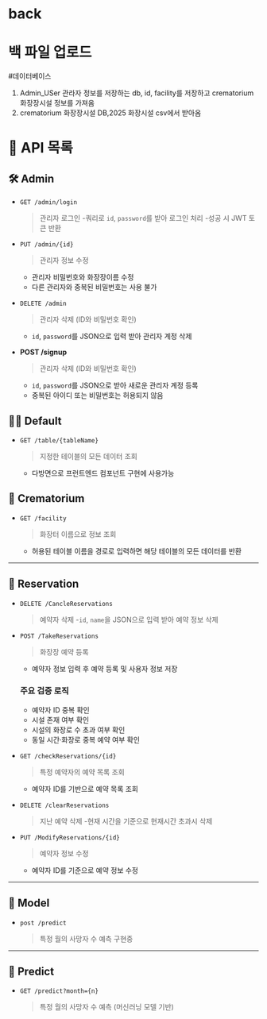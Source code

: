 # back
백 파일 업로드
====================
#데이터베이스
1. Admin_USer
   관라자 정보를 저장하는 db, id, facility를 저장하고 crematorium 화장장시설 정보를 가져옴
2. crematorium
   화장장시설 DB,2025 화장시설 csv에서 받아옴



# 📘 API 목록

## 🛠️ Admin

- `GET /admin/login`  
  > 관리자 로그인
  -쿼리로 `id`, `password`를 받아 로그인 처리
  -성공 시 JWT 토큰 반환

- `PUT /admin/{id}`  
  > 관리자 정보 수정
  - 관리자 비밀번호와 화장장이름 수정
  - 다른 관리자와 중복된 비밀번호는 사용 불가

- `DELETE /admin`
  > 관리자 삭제 (ID와 비밀번호 확인)
  - `id`, `password`를 JSON으로 입력 받아 관리자 계정 삭제
 
- **POST /signup**
  > 관리자 삭제 (ID와 비밀번호 확인)      
    - `id`, `password`를 JSON으로 받아 새로운 관리자 계정 등록
    - 중복된 아이디 또는 비밀번호는 허용되지 않음

## 🧍‍♂️ Default

- `GET /table/{tableName}`  
  > 지정한 테이블의 모든 데이터 조회
  - 다방면으로 프런트엔드 컴포넌트 구현에 사용가능


## 🏢 Crematorium

- `GET /facility`  
  > 화장터 이름으로 정보 조회
  - 허용된 테이블 이름을 경로로 입력하면 해당 테이블의 모든 데이터를 반환

---

## 📅 Reservation

- `DELETE /CancleReservations`  
  > 예약자 삭제
  -`id`, `name`을 JSON으로 입력 받아 예약 정보 삭제

- `POST /TakeReservations`  
  > 화장장 예약 등록
  - 예약자 정보 입력 후 예약 등록 및 사용자 정보 저장

  ### 주요 검증 로직
  - 예약자 ID 중복 확인
  - 시설 존재 여부 확인
  - 시설의 화장로 수 초과 여부 확인
  - 동일 시간·화장로 중복 예약 여부 확인

- `GET /checkReservations/{id}`  
  > 특정 예약자의 예약 목록 조회
  - 예약자 ID를 기반으로 예약 목록 조회

- `DELETE /clearReservations`  
  > 지난 예약 삭제
  -현재 시간을 기준으로 현재시간 초과시 삭제

- `PUT /ModifyReservations/{id}`  
  > 예약자 정보 수정
  - 예약자 ID를 기준으로 예약 정보 수정
---

## 🔮 Model

- `post /predict`  
  > 특정 월의 사망자 수 예측
  구현중

---

## 🔮 Predict

- `GET /predict?month={n}`  
  > 특정 월의 사망자 수 예측 (머신러닝 모델 기반)

